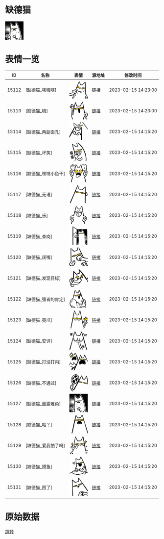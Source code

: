 # 缺德猫

<img src="./cover.png" height="60" alt="cover" />

# 表情一览

|ID|名称|表情|源地址|修改时间|
|----|----|----|----|----|
|15112|[缺德猫_嗐嗨嗐]|<img src="./pic/015112_%5B缺德猫_嗐嗨嗐%5D.png" height="60" alt="嗐嗨嗐"/>|[链接](https://i0.hdslb.com/bfs/garb/ac3340281d5e39189b51a38d42e1ce7959755e0d.png)|2023-02-15 14:23:00|
|15113|[缺德猫_嗨]|<img src="./pic/015113_%5B缺德猫_嗨%5D.png" height="60" alt="嗨"/>|[链接](https://i0.hdslb.com/bfs/garb/d843e099c8170ec06c7d826ca7cca13df5d836a3.png)|2023-02-15 14:23:00|
|15114|[缺德猫_两副面孔]|<img src="./pic/015114_%5B缺德猫_两副面孔%5D.png" height="60" alt="两副面孔"/>|[链接](https://i0.hdslb.com/bfs/garb/3ca7fbfc338bb43e1792741db37591a14181aca5.png)|2023-02-15 14:15:20|
|15115|[缺德猫_坏笑]|<img src="./pic/015115_%5B缺德猫_坏笑%5D.png" height="60" alt="坏笑"/>|[链接](https://i0.hdslb.com/bfs/garb/259b395f66a48f2187df86c58ecd9f1e841a529b.png)|2023-02-15 14:15:20|
|15116|[缺德猫_嘿嘿小鱼干]|<img src="./pic/015116_%5B缺德猫_嘿嘿小鱼干%5D.png" height="60" alt="嘿嘿小鱼干"/>|[链接](https://i0.hdslb.com/bfs/garb/4bf0deee5746ee1f8670dda13ee61bdc5554cf06.png)|2023-02-15 14:15:20|
|15117|[缺德猫_无语]|<img src="./pic/015117_%5B缺德猫_无语%5D.png" height="60" alt="无语"/>|[链接](https://i0.hdslb.com/bfs/garb/ca4d1c9ab20513d8cf3189b4b2843a875ad7df8b.png)|2023-02-15 14:15:20|
|15118|[缺德猫_乐]|<img src="./pic/015118_%5B缺德猫_乐%5D.png" height="60" alt="乐"/>|[链接](https://i0.hdslb.com/bfs/garb/deffa6ad7351f00d008389060cb5397623b8de55.png)|2023-02-15 14:15:20|
|15119|[缺德猫_查岗]|<img src="./pic/015119_%5B缺德猫_查岗%5D.png" height="60" alt="查岗"/>|[链接](https://i0.hdslb.com/bfs/garb/066fd236b8d40afc9827855ce91fd77223c1b155.png)|2023-02-15 14:15:20|
|15120|[缺德猫_闭嘴]|<img src="./pic/015120_%5B缺德猫_闭嘴%5D.png" height="60" alt="闭嘴"/>|[链接](https://i0.hdslb.com/bfs/garb/92f501d992e1b14d485ffeda0dd1dfbbddb4b4c5.png)|2023-02-15 14:15:20|
|15121|[缺德猫_发现目标]|<img src="./pic/015121_%5B缺德猫_发现目标%5D.png" height="60" alt="发现目标"/>|[链接](https://i0.hdslb.com/bfs/garb/a62c781ae9a5e7c60e8c40d9f07f6db9f1931113.png)|2023-02-15 14:15:20|
|15122|[缺德猫_强者的肯定]|<img src="./pic/015122_%5B缺德猫_强者的肯定%5D.png" height="60" alt="强者的肯定"/>|[链接](https://i0.hdslb.com/bfs/garb/f6d5e2a11aa1d30789bd4adcd04d5566a0307143.png)|2023-02-15 14:15:20|
|15123|[缺德猫_亮爪]|<img src="./pic/015123_%5B缺德猫_亮爪%5D.png" height="60" alt="亮爪"/>|[链接](https://i0.hdslb.com/bfs/garb/681887fa620fad2dfab7b0eb1aca51e48e23ed4f.png)|2023-02-15 14:15:20|
|15124|[缺德猫_安详]|<img src="./pic/015124_%5B缺德猫_安详%5D.png" height="60" alt="安详"/>|[链接](https://i0.hdslb.com/bfs/garb/b33ac507b00c4620b20c7038ad5f224b016ff6f2.png)|2023-02-15 14:15:20|
|15125|[缺德猫_打没打内]|<img src="./pic/015125_%5B缺德猫_打没打内%5D.png" height="60" alt="打没打内"/>|[链接](https://i0.hdslb.com/bfs/garb/2a3b887bb9592a8609af9aeb870822d737e08c82.png)|2023-02-15 14:15:20|
|15126|[缺德猫_不通过]|<img src="./pic/015126_%5B缺德猫_不通过%5D.png" height="60" alt="不通过"/>|[链接](https://i0.hdslb.com/bfs/garb/2f7fdd6e3a2493b054217e81629c289789c6fdd1.png)|2023-02-15 14:15:20|
|15127|[缺德猫_面露难色]|<img src="./pic/015127_%5B缺德猫_面露难色%5D.png" height="60" alt="面露难色"/>|[链接](https://i0.hdslb.com/bfs/garb/eb1d1c3d259094a35baea425c2d598fefddbe906.png)|2023-02-15 14:15:20|
|15128|[缺德猫_哈？]|<img src="./pic/015128_%5B缺德猫_哈？%5D.png" height="60" alt="哈？"/>|[链接](https://i0.hdslb.com/bfs/garb/664c6f3693d2ade88a24368aa4bff11df82a5884.png)|2023-02-15 14:15:20|
|15129|[缺德猫_爱我怕了吗]|<img src="./pic/015129_%5B缺德猫_爱我怕了吗%5D.png" height="60" alt="爱我怕了吗"/>|[链接](https://i0.hdslb.com/bfs/garb/48a4a45c3c4130e1899ba5e22ffc13a394ac67a0.png)|2023-02-15 14:15:20|
|15130|[缺德猫_摸鱼]|<img src="./pic/015130_%5B缺德猫_摸鱼%5D.png" height="60" alt="摸鱼"/>|[链接](https://i0.hdslb.com/bfs/garb/0531a996419e93d358ee70b4723716c1f0bd3dea.png)|2023-02-15 14:15:20|
|15131|[缺德猫_困了]|<img src="./pic/015131_%5B缺德猫_困了%5D.png" height="60" alt="困了"/>|[链接](https://i0.hdslb.com/bfs/garb/faa028d8df1af515644e09bfa442d13056000741.png)|2023-02-15 14:15:20|

# 原始数据

[跳转](./raw.json)

